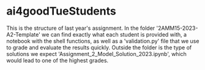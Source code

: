 # ai4goodTueStudents

This is the structure of last year's assignment.
In the folder '2AMM15-2023-A2-Template' we can find exactly what each student is provided with, a notebook with the shell functions, as well as a 'validation.py' file that we use to grade and evaluate the results quickly.
Outside the folder is the type of solutions we expect 'Assignment_2_Model_Solution_2023.ipynb', which would lead to one of the highest grades.